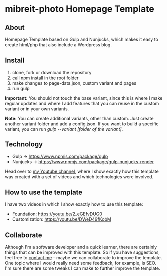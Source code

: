 # mibreit-photo Homepage Template

## About

Homepage Template based on Gulp and Nunjucks, which makes it easy to create html/php that also include a Wordpress blog.

## Install

1. clone, fork or download the repository 
2. call npm install in the root folder
3. make changes to page-data.json, custom variant and pages
4. run gulp

**Important:** You should not touch the base variant, since this is where I make regular updates and where I add features that you can reuse in the custom variant or in your own variants.

**Note:** You can create additional variants, other than custom. Just create another variant folder and add a config.json. If you want to build a specific variant, you can run _gulp --variant [folder of the variant]_. 

## Technology

- Gulp -> https://www.npmjs.com/package/gulp
- Nunjucks -> https://www.npmjs.com/package/gulp-nunjucks-render

Head over to [my Youtube channel](https://www.youtube.com/playlist?list=PL_wra5HCV9SlMXNY8PSbht5fbTmAtCccI), where I show exactly how this template was created with a set of videos and which technologies were involved.

## How to use the template

I have two videos in which I show exactly how to use this template:

- Foundation: https://youtu.be/2_eGEfvDUG0
- Customization: https://youtu.be/DWeD49fKobM

## Collaborate

Although I'm a software developer and a quick learner, there are certainly things that can be improved with this template. So if you have suggestions, feel free to [contact me](https://www.mibreit-photo.com/contact.html?subject=Homepage%20Template%20Github) - maybe we can collaborate to improve the template. One topic where I would really need some feedback, for example, is SEO. I'm sure there are some tweaks I can make to further improve the template.
